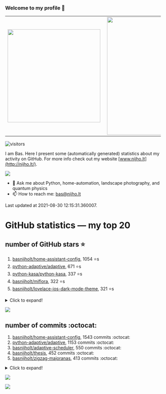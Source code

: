 ### Welcome to my profile 👋

<center>
  <table>
    <tr>
        <td><img width="300px" align="left" src="https://github-readme-stats.vercel.app/api/top-langs/?username=basnijholt&hide=TeX,Jupyter%20Notebook&layout=compact&theme=radical" /></td>
        <td><img align='right' src="https://github-readme-stats.vercel.app/api?username=basnijholt&show_icons=true&theme=radical" width="380"></td>
    </tr>
  </table>
</center>

![visitors](https://visitor-badge.glitch.me/badge?page_id=basnijholt.visitor-badge)

I am Bas. Here I present some (automatically generated) statistics about my activity on GitHub. For more info check out my website [www.nijho.lt](http://nijho.lt/).

![](https://www.nijho.lt/authors/admin/avatar_hu9e60e4b9bc120dfb6a666009f2878da6_182107_250x250_fill_q90_lanczos_center.jpg)

- 💬 Ask me about Python, home-automation, landscape photography, and quantum physics
- 📫 How to reach me: bas@nijho.lt

Last updated at 2021-08-30 12:15:31.360007.

# GitHub statistics — my top 20

## number of GitHub stars ⭐️

1. [basnijholt/home-assistant-config](https://github.com/basnijholt/home-assistant-config/), 1054 ⭐️s
2. [python-adaptive/adaptive](https://github.com/python-adaptive/adaptive/), 671 ⭐️s
3. [python-kasa/python-kasa](https://github.com/python-kasa/python-kasa/), 337 ⭐️s
4. [basnijholt/miflora](https://github.com/basnijholt/miflora/), 322 ⭐️s
5. [basnijholt/lovelace-ios-dark-mode-theme](https://github.com/basnijholt/lovelace-ios-dark-mode-theme/), 321 ⭐️s
<details><summary>Click to expand!</summary>

6. [basnijholt/adaptive-lighting](https://github.com/basnijholt/adaptive-lighting/), 285 ⭐️s
7. [basnijholt/lovelace-ios-themes](https://github.com/basnijholt/lovelace-ios-themes/), 226 ⭐️s
8. [topocm/topocm_content](https://github.com/topocm/topocm_content/), 177 ⭐️s
9. [basnijholt/home-assistant-macbook-touch-bar](https://github.com/basnijholt/home-assistant-macbook-touch-bar/), 72 ⭐️s
10. [kwant-project/kwant](https://github.com/kwant-project/kwant/), 53 ⭐️s
11. [basnijholt/aiokef](https://github.com/basnijholt/aiokef/), 21 ⭐️s
12. [basnijholt/instacron](https://github.com/basnijholt/instacron/), 16 ⭐️s
13. [basnijholt/thesis-cover](https://github.com/basnijholt/thesis-cover/), 16 ⭐️s
14. [basnijholt/adaptive-scheduler](https://github.com/basnijholt/adaptive-scheduler/), 11 ⭐️s
15. [basnijholt/addon-otmonitor](https://github.com/basnijholt/addon-otmonitor/), 9 ⭐️s
16. [basnijholt/lovelace-ios-light-mode-theme](https://github.com/basnijholt/lovelace-ios-light-mode-theme/), 9 ⭐️s
17. [basnijholt/iOSMessageExport](https://github.com/basnijholt/iOSMessageExport/), 8 ⭐️s
18. [kwant-project/kwant-tutorial-2016](https://github.com/kwant-project/kwant-tutorial-2016/), 8 ⭐️s
19. [basnijholt/ipynb_git_filters](https://github.com/basnijholt/ipynb_git_filters/), 7 ⭐️s
20. [basnijholt/thesis](https://github.com/basnijholt/thesis/), 7 ⭐️s

</details>

![](https://github.com/basnijholt/basnijholt/raw/master/stars_over_time.png)

## number of commits :octocat:

1. [basnijholt/home-assistant-config](https://github.com/basnijholt/home-assistant-config/), 1543 commits :octocat:
2. [python-adaptive/adaptive](https://github.com/python-adaptive/adaptive/), 1153 commits :octocat:
3. [basnijholt/adaptive-scheduler](https://github.com/basnijholt/adaptive-scheduler/), 550 commits :octocat:
4. [basnijholt/thesis](https://github.com/basnijholt/thesis/), 452 commits :octocat:
5. [basnijholt/zigzag-majoranas](https://github.com/basnijholt/zigzag-majoranas/), 413 commits :octocat:
<details><summary>Click to expand!</summary>

6. [topocm/topocm_content](https://github.com/topocm/topocm_content/), 304 commits :octocat:
7. [basnijholt/aiokef](https://github.com/basnijholt/aiokef/), 267 commits :octocat:
8. [basnijholt/adaptive-lighting](https://github.com/basnijholt/adaptive-lighting/), 258 commits :octocat:
9. [conda-forge/staged-recipes](https://github.com/conda-forge/staged-recipes/), 228 commits :octocat:
10. [python-adaptive/paper](https://github.com/python-adaptive/paper/), 198 commits :octocat:
11. [ohld/igbot](https://github.com/ohld/igbot/), 191 commits :octocat:
12. [home-assistant/core](https://github.com/home-assistant/core/), 190 commits :octocat:
13. [basnijholt/spin-orbit-nanowires](https://github.com/basnijholt/spin-orbit-nanowires/), 189 commits :octocat:
14. [basnijholt/media_player.kef](https://github.com/basnijholt/media_player.kef/), 157 commits :octocat:
15. [basnijholt/hpc05](https://github.com/basnijholt/hpc05/), 152 commits :octocat:
16. [basnijholt/lovelace-ios-themes](https://github.com/basnijholt/lovelace-ios-themes/), 145 commits :octocat:
17. [basnijholt/crypto-tracker](https://github.com/basnijholt/crypto-tracker/), 132 commits :octocat:
18. [basnijholt/instacron](https://github.com/basnijholt/instacron/), 115 commits :octocat:
19. [basnijholt/nijho.lt](https://github.com/basnijholt/nijho.lt/), 115 commits :octocat:
20. [QCoDeS/Qcodes](https://github.com/QCoDeS/Qcodes/), 109 commits :octocat:

</details>

![](https://github.com/basnijholt/basnijholt/raw/master/commits_per_hour.png)

![](https://github.com/basnijholt/basnijholt/raw/master/commits_per_weekday.png)

